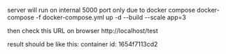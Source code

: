 server will run on internal 5000 port only due to docker compose
docker-compose -f docker-compose.yml up -d --build --scale app=3 

then check this URL on browser
http://localhost/test

result should be like this:
container id: 1654f7113cd2 